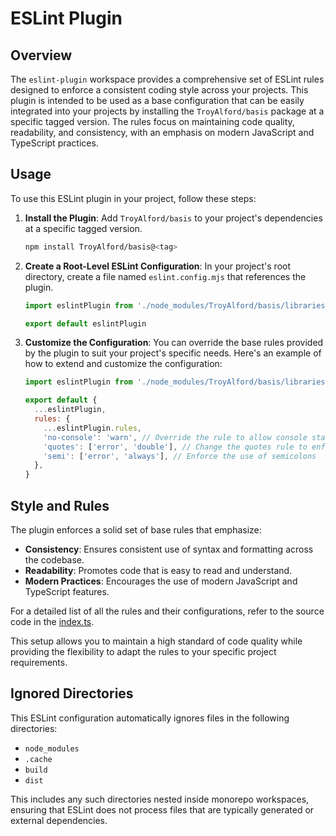 # ESLint Plugin

## Overview

The `eslint-plugin` workspace provides a comprehensive set of ESLint rules designed to enforce a consistent coding style across your projects. This plugin is intended to be used as a base configuration that can be easily integrated into your projects by installing the `TroyAlford/basis` package at a specific tagged version. The rules focus on maintaining code quality, readability, and consistency, with an emphasis on modern JavaScript and TypeScript practices.

## Usage

To use this ESLint plugin in your project, follow these steps:

1. **Install the Plugin**: Add `TroyAlford/basis` to your project's dependencies at a specific tagged version.

   ```bash
   npm install TroyAlford/basis@<tag>
   ```

2. **Create a Root-Level ESLint Configuration**: In your project's root directory, create a file named `eslint.config.mjs` that references the plugin.

   ```javascript
   import eslintPlugin from './node_modules/TroyAlford/basis/libraries/eslint-plugin/dist/index.mjs'

   export default eslintPlugin
   ```

3. **Customize the Configuration**: You can override the base rules provided by the plugin to suit your project's specific needs. Here's an example of how to extend and customize the configuration:

   ```javascript
   import eslintPlugin from './node_modules/TroyAlford/basis/libraries/eslint-plugin/dist/index.mjs'

   export default {
     ...eslintPlugin,
     rules: {
       ...eslintPlugin.rules,
       'no-console': 'warn', // Override the rule to allow console statements with a warning
       'quotes': ['error', 'double'], // Change the quotes rule to enforce double quotes
       'semi': ['error', 'always'], // Enforce the use of semicolons
     },
   }
   ```

## Style and Rules

The plugin enforces a solid set of base rules that emphasize:

- **Consistency**: Ensures consistent use of syntax and formatting across the codebase.
- **Readability**: Promotes code that is easy to read and understand.
- **Modern Practices**: Encourages the use of modern JavaScript and TypeScript features.

For a detailed list of all the rules and their configurations, refer to the source code in the [index.ts](./index.ts).

This setup allows you to maintain a high standard of code quality while providing the flexibility to adapt the rules to your specific project requirements.

## Ignored Directories

This ESLint configuration automatically ignores files in the following directories:

- `node_modules`
- `.cache`
- `build`
- `dist`

This includes any such directories nested inside monorepo workspaces, ensuring that ESLint does not process files that are typically generated or external dependencies.
